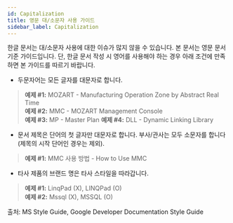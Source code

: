 ```yaml
---
id: Capitalization
title: 영문 대/소문자 사용 가이드 
sidebar_label: Capitalization
---
```


한글 문서는 대/소문자 사용에 대한 이슈가 많지 않을 수 있습니다. 본 문서는 영문 문서 기준 가이드입니다. 단, 한글 문서 작성 시 영어를 사용해야 하는 경우 아래 조건에 만족하면 본 가이드를 따르기 바랍니다. 

- 두문자어는 모든 글자를 대문자로 합니다. 
> **예제 #1:** MOZART - Manufacturing Operation Zone by Abstract Real Time  
> **예제 #2:** MMC - MOZART Management Console   
> **예제 #3:** MP - Master Plan
> **예제 #4:** DLL - Dynamic Linking Library 

- 문서 제목은 단어의 첫 글자만 대문자로 합니다. 부사/관사는 모두 소문자를 합니다(제목의 시작 단어인 경우는 제외).
> **예제 #1:** MMC 사용 방법 - How to Use MMC

- 타사 제품의 브랜드 명은 타사 스타일을 따라갑니다. 
> **예제 #1:** LinqPad (X), LINQPad (O)  
> **예제 #2:** Mssql (X), MSSQL (O) 

출처: MS Style Guide, Google Developer Documentation Style Guide